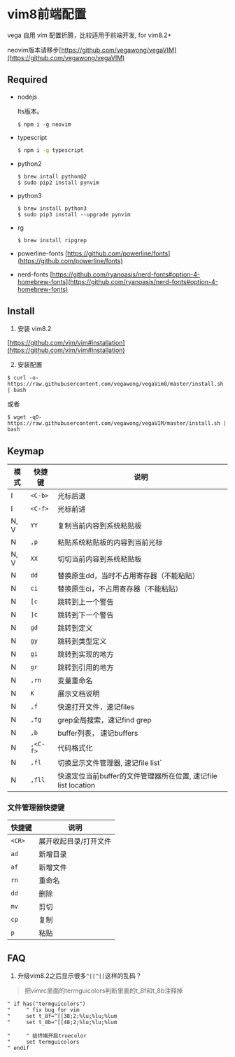 # vim8前端配置

vega 自用 vim 配置折腾，比较适用于前端开发, for vim8.2+

neovim版本请移步[https://github.com/vegawong/vegaVIM](https://github.com/vegawong/vegaVIM)

## Required

- nodejs

  lts版本。

  ```
  $ npm i -g neovim
  ```

- typescript

  ```bash
  $ npm i -g typescript
  ```

- python2

  ```
  $ brew intall python@2
  $ sudo pip2 install pynvim
  ```

- python3

  ```
  $ brew install python3
  $ sudo pip3 install --upgrade pynvim
  ```

- rg

  ```
  $ brew install ripgrep
  ```

- powerline-fonts
  [https://github.com/powerline/fonts](https://github.com/powerline/fonts)

- nerd-fonts
  [https://github.com/ryanoasis/nerd-fonts#option-4-homebrew-fonts](https://github.com/ryanoasis/nerd-fonts#option-4-homebrew-fonts)


## Install

1. 安装 vim8.2

[https://github.com/vim/vim#installation](https://github.com/vim/vim#installation)


2. 安装配置

```
$ curl -o- https://raw.githubusercontent.com/vegawong/vegaVim8/master/install.sh | bash
```

或者

```
$ wget -qO- https://raw.githubusercontent.com/vegawong/vegaVIM/master/install.sh | bash
```


## Keymap

| 模式 | 快捷键 | 说明 |
| --- | --- | --- |
| I | `<C-b>` | 光标后退 |  
| I | `<C-f>` | 光标前进 |
| N, V | `YY` | 复制当前内容到系统粘贴板 |
| N | `,p` | 粘贴系统粘贴板的内容到当前光标 |
| N, V | `XX` | 切切当前内容到系统粘贴板 |
| N | `dd` | 替换原生dd，当时不占用寄存器（不能粘贴）|
| N | `ci` | 替换原生ci，不占用寄存器（不能粘贴）|  
| N | `[c` | 跳转到上一个警告 |
| N | `]c` | 跳转到下一个警告 |
| N | `gd` | 跳转到定义 | 
| N | `gy` | 跳转到类型定义 |
| N | `gi` | 跳转到实现的地方 |
| N | `gr` | 跳转到引用的地方 |
| N | `,rn` | 变量重命名 | 
| N | `K` | 展示文档说明 |
| N | `,f` | 快速打开文件，速记files |
| N | `,fg` | grep全局搜索，速记find grep | 
| N | `,b` | buffer列表， 速记buffers | 
| N | `,<C-f>` | 代码格式化 |
| N | `,fl` | 切换显示文件管理器, 速记file list`
| N | `,fll` | 快速定位当前buffer的文件管理器所在位置, 速记file list location |


###  文件管理器快捷键

| 快捷键 | 说明 |
| --- | --- |
| `<CR>` | 展开收起目录/打开文件 |
| `ad` | 新增目录 |
| `af` | 新增文件 |
| `rn` | 重命名 |
| `dd` | 删除 |
| `mv` | 剪切 |
| `cp` | 复制 |
| `p` | 粘贴 |



## FAQ

1. 升级vim8.2之后显示很多`^[[^[[`这样的乱码？

> 把vimrc里面的termguicolors判断里面的t_8f和t_8b注释掉

```
" if has("termguicolors")
"     " fix bug for vim
"     set t_8f=^[[38;2;%lu;%lu;%lum
"     set t_8b=^[[48;2;%lu;%lu;%lum

"     " 给终端开启truecolor
"     set termguicolors
" endif
```